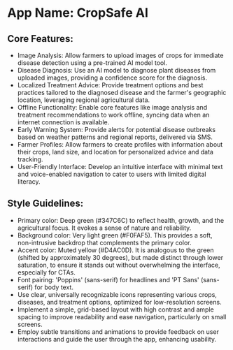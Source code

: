 # **App Name**: CropSafe AI

## Core Features:

- Image Analysis: Allow farmers to upload images of crops for immediate disease detection using a pre-trained AI model tool.
- Disease Diagnosis: Use an AI model to diagnose plant diseases from uploaded images, providing a confidence score for the diagnosis.
- Localized Treatment Advice: Provide treatment options and best practices tailored to the diagnosed disease and the farmer's geographic location, leveraging regional agricultural data.
- Offline Functionality: Enable core features like image analysis and treatment recommendations to work offline, syncing data when an internet connection is available.
- Early Warning System: Provide alerts for potential disease outbreaks based on weather patterns and regional reports, delivered via SMS.
- Farmer Profiles: Allow farmers to create profiles with information about their crops, land size, and location for personalized advice and data tracking.
- User-Friendly Interface: Develop an intuitive interface with minimal text and voice-enabled navigation to cater to users with limited digital literacy.

## Style Guidelines:

- Primary color: Deep green (#347C6C) to reflect health, growth, and the agricultural focus. It evokes a sense of nature and reliability.
- Background color: Very light green (#F0FAF5). This provides a soft, non-intrusive backdrop that complements the primary color.
- Accent color: Muted yellow (#D4AC0D). It is analogous to the green (shifted by approximately 30 degrees), but made distinct through lower saturation, to ensure it stands out without overwhelming the interface, especially for CTAs.
- Font pairing: 'Poppins' (sans-serif) for headlines and 'PT Sans' (sans-serif) for body text.
- Use clear, universally recognizable icons representing various crops, diseases, and treatment options, optimized for low-resolution screens.
- Implement a simple, grid-based layout with high contrast and ample spacing to improve readability and ease navigation, particularly on small screens.
- Employ subtle transitions and animations to provide feedback on user interactions and guide the user through the app, enhancing usability.